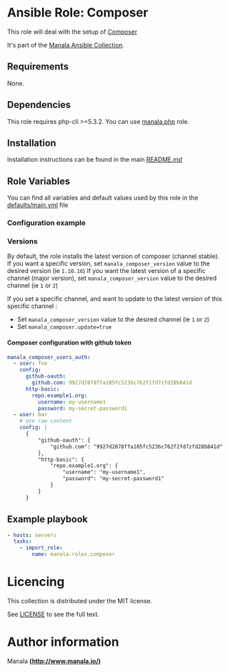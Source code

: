 # Ansible Role: Composer

This role will deal with the setup of [Composer](https://getcomposer.org)

It's part of the [Manala Ansible Collection](https://galaxy.ansible.com/manala/roles).

## Requirements

None.

## Dependencies

This role requires php-cli >=5.3.2. You can use [manala.php](https://github.com/manala/ansible-role-php) role.

## Installation

Installation instructions can be found in the main [README.md](https://github.com/manala/ansible-roles/blob/master/README.md)

## Role Variables

You can find all variables and default values used by this role in the [defaults/main.yml](./defaults/main.yml) file

### Configuration example

### Versions

By default, the role installs the latest version of composer (channel stable).
If you want a specific version, set `manala_composer_version` value to the desired version (ie `1.10.16`)
If you want the latest version of a specific channel (major version), set `manala_composer_version` value to the desired channel (ie `1` or `2`)

If you set a specific channel, and want to update to the latest version of this specific channel :
  - Set `manala_composer_version` value to the desired channel (ie `1` or `2`)
  - Set `manala_composer.update=true`

#### Composer configuration with github token

```yaml
manala_composer_users_auth:
  - user: foo
    config:
      github-oauth:
        github.com: 9927d2878ffa105fc5236c762f2fd7zfd28b841d
      http-basic:
        repo.example1.org:
          username: my-username1
          password: my-secret-password1
  - user: bar
    # Use raw content
    config: |
      {
          "github-oauth": {
              "github.com": "9927d2878ffa105fc5236c762f2fd7zfd28b841d"
          },
          "http-basic": {
              "repo.example1.org": {
                  "username": "my-username1",
                  "password": "my-secret-password1"
              }
          }
      }
```

## Example playbook

```yaml
- hosts: servers
  tasks:
    - import_role:
        name: manala.roles.composer
```

# Licencing

This collection is distributed under the MIT license.

See [LICENSE](https://opensource.org/licenses/MIT) to see the full text.

# Author information

Manala [**(http://www.manala.io/)**](http://www.manala.io)
